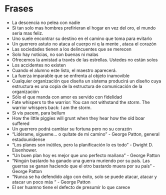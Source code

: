 # Frases

* La descencia no pelea con nadie
* Si tan solo mas hombres prefirieran el hogar en vez del oro, el mundo seria mas feliz.
* Uno suele encontrar su destino en el camino que toma para evitarlo
* Un guerrero astuto no ataca al cuerpo ni q la mente , ataca el corazón
* Las sociedades tienen a los delincuentes que se merecen
* Solo hay noticias, no son buenas ni malas
* Ofrecemos la amistad a través de las estrellas. Ustedes no están solos
* Los accidentes no existen
* Cuando el alumno este listo, el maestro aparecerá.
* La fuerza imparable que se enfrenta al objeto inamovible
* Cualquier organización que diseña un sistema producirá un diseño cuya estructura es una copia de la estructura de comunicación de la organización
* Sólo el que manda con amor es servido con fidelidad
* Fate whispers to the warrior: You can not withstand the storm. The warrior whispers back: I am the storm.
* Si vis pacem, para bellum
* How the little piggies will grunt when they hear how the old boar suffered
* Un guerrero podrá cambiar su fortuna pero no su corazón
* “Lidérame, sígueme… o quítate de mi camino” - George Patton, general estadounidense
* “Los planes son inútiles, pero la planificación lo es todo” - Dwight D. Eisenhower.
* “Un buen plan hoy es mejor que uno perfecto mañana” - George Patton
* “Ningún bastardo ha ganado una guerra muriendo por su país. Las guerras se ganan haciendo que el otro bastardo muera por su país” - George Patton
* “Nunca se ha defendido algo con éxito, solo se puede atacar, atacar y atacar un poco más “ - George Patton
* El ser huamno tiene el defecto de presumir lo que carece

